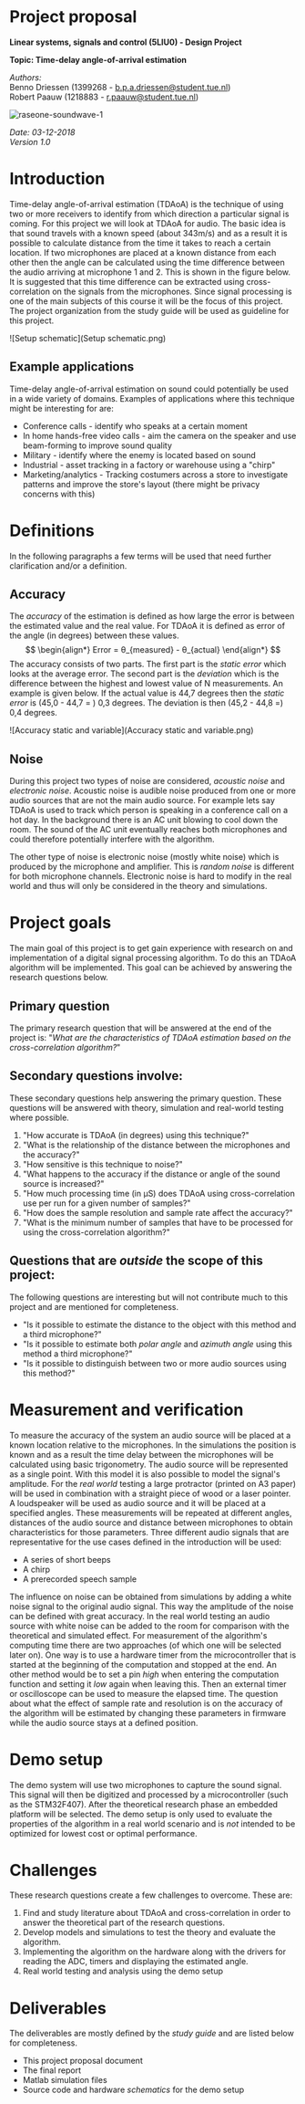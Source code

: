 # Project proposal

**Linear systems, signals and control (5LIU0) - Design Project**

**Topic: Time-delay angle-of-arrival estimation**

*Authors:*  
Benno Driessen (1399268 - b.p.a.driessen@student.tue.nl)  
Robert Paauw (1218883 - r.paauw@student.tue.nl)  

![raseone-soundwave-1](raseone-soundwave-1.png)

*Date: 03-12-2018*  
*Version 1.0*


<div style="page-break-after: always;"></div>

# Introduction
Time-delay angle-of-arrival estimation (TDAoA) is the technique of using two or more receivers to identify from which direction a particular signal is coming. For this project we will look at TDAoA for audio. The basic idea is that sound travels with a known speed (about 343m/s) and as a result it is possible to calculate distance from the time it takes to reach a certain location. If two microphones are placed at a known distance from each other then the angle can be calculated using the time difference between the audio arriving at microphone 1 and 2. This is shown in the figure below. It is suggested that this time difference can be extracted using cross-correlation on the signals from the microphones. Since signal processing is one of the main subjects of this course it will be the focus of this project. The project organization from the study guide will be used as guideline for this project.

![Setup schematic](Setup schematic.png)

## Example applications

Time-delay angle-of-arrival estimation on sound could potentially be used in a wide variety of domains. Examples of applications where this technique might be interesting for are:

- Conference calls - identify who speaks at a certain moment
- In home hands-free video calls - aim the camera on the speaker and use beam-forming to improve sound quality
- Military - identify where the enemy is located based on sound
- Industrial - asset tracking in a factory or warehouse using a "chirp"
- Marketing/analytics - Tracking costumers across a store to investigate patterns and improve the store's layout (there might be privacy concerns with this)

# Definitions

In the following paragraphs a few terms will be used that need further clarification and/or a definition.

## Accuracy

The *accuracy* of the estimation is defined as how large the error is between the estimated value and the real value. For TDAoA it is defined as error of the angle (in degrees) between these values.
$$
\begin{align*}
Error = θ_{measured} - θ_{actual}
\end{align*}
$$
The accuracy consists of two parts. The first part is the *static error* which looks at the average error. The second part is the *deviation* which is the difference between the highest and lowest value of N measurements. An example is given below. If the actual value is 44,7 degrees then the *static error* is (45,0 - 44,7 = ) 0,3 degrees. The deviation is then (45,2 - 44,8 =) 0,4 degrees.

![Accuracy static and variable](Accuracy static and variable.png)

## Noise

During this project two types of noise are considered, *acoustic noise* and *electronic noise*. Acoustic noise is audible noise produced from one or more audio sources that are not the main audio source.  For example lets say TDAoA is used to track which person is speaking in a conference call on a hot day. In the background there is an AC unit blowing to cool down the room. The sound of the AC unit eventually reaches both microphones and could therefore potentially interfere with the algorithm.

The other type of noise is electronic noise (mostly white noise) which is produced by the microphone and amplifier. This is *random noise* is different for both microphone channels. Electronic noise is hard to modify in the real world and thus will only be considered in the theory and simulations.

<div style="page-break-after: always;"></div>

# Project goals

The main goal of this project is to get gain experience with research on and implementation of a digital signal processing algorithm. To do this an TDAoA algorithm will be implemented. This goal can be achieved by answering the research questions below.

## Primary question

The primary research question that will be answered at the end of the project is:
"*What are the characteristics of TDAoA estimation based on the cross-correlation algorithm?*"

## Secondary questions involve:

These secondary questions help answering the primary question. These questions will be answered with theory, simulation and real-world testing where possible.

1. "How accurate is TDAoA (in degrees) using this technique?"
1. "What is the relationship of the distance between the microphones and the accuracy?"
1. "How sensitive is this technique to noise?"
1. "What happens to the accuracy if the distance or angle of the sound source is increased?"
1. "How much processing time (in µS) does TDAoA using cross-correlation use per run for a given number of samples?"
1. "How does the sample resolution and sample rate affect the accuracy?"
1. "What is the minimum number of samples that have to be processed for using the cross-correlation algorithm?"

## Questions that are *outside* the scope of this project:

The following questions are interesting but will not contribute much to this project and are mentioned for completeness.

- "Is it possible to estimate the distance to the object with this method and a third microphone?"
- "Is it possible to estimate both *polar angle* and *azimuth angle* using this method a third microphone?"
- "Is it possible to distinguish between two or more audio sources using this method?"

<div style="page-break-after: always;"></div>

# Measurement and verification

To measure the accuracy of the system an audio source will be placed at a known location relative to the microphones. In the simulations the position is known and as a result the time delay between the microphones will be calculated using basic trigonometry. The audio source will be represented as a single point. With this model it is also possible to model the signal's amplitude.
For the *real world* testing a large protractor (printed on A3 paper) will be used in combination with a straight piece of wood or a laser pointer. A loudspeaker will be used as audio source and it will be placed at a specified angles. These measurements will be repeated at different angles, distances of the audio source and distance between microphones to obtain characteristics for those parameters. Three different audio signals that are representative for the use cases defined in the introduction will be used:

- A series of short beeps
- A chirp
- A prerecorded speech sample

The influence on noise can be obtained from simulations by adding a white noise signal to the original audio signal. This way the amplitude of the noise can be defined with great accuracy. In the real world testing an audio source with white noise can be added to the room for comparison with the theoretical and simulated effect.
For measurement of the algorithm's computing time there are two approaches (of which one will be selected later on). One way is to use a hardware timer from the microcontroller that is started at the beginning of the computation and stopped at the end. An other method would be to set a pin *high* when entering the computation function and setting it *low* again when leaving this. Then an external timer or oscilloscope can be used to measure the elapsed time.
The question about what the effect of sample rate and resolution is on the accuracy of the algorithm will be estimated by changing these parameters in firmware while the audio source stays at a defined position.

<div style="page-break-after: always;"></div>

# Demo setup

The demo system will use two microphones to capture the sound signal. This signal will then be digitized and processed by a microcontroller (such as the STM32F407). After the theoretical research phase an embedded platform will be selected. The demo setup is only used to evaluate the properties of the algorithm in a real world scenario and is *not* intended to be optimized for lowest cost or optimal performance.


# Challenges

These research questions create a few challenges to overcome. These are:

1. Find and study literature about TDAoA and cross-correlation in order to answer the theoretical part of the research questions.
2. Develop models and simulations to test the theory and evaluate the algorithm.
3. Implementing the algorithm on the hardware along with the drivers for reading the ADC, timers and displaying the estimated angle.
4. Real world testing and analysis using the demo setup

# Deliverables

The deliverables are mostly defined by the *study guide* and are listed below for completeness.

- This project proposal document
- The final report
- Matlab simulation files
- Source code and hardware *schematics* for the demo setup
